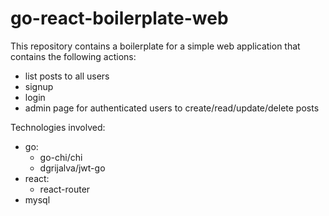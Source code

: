 # go-react-boilerplate-web

This repository contains a boilerplate for a simple web application that contains the following actions:

- list posts to all users
- signup
- login
- admin page for authenticated users to create/read/update/delete posts

Technologies involved:

- go:
  - go-chi/chi
  - dgrijalva/jwt-go
- react:
  - react-router
- mysql

